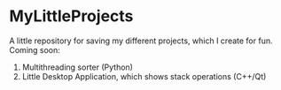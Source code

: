 # MyLittleProjects
A little repository for saving my different projects, which I create for fun. 
Coming soon:
1. Multithreading sorter (Python)
2. Little Desktop Application, which shows stack operations (C++/Qt)
